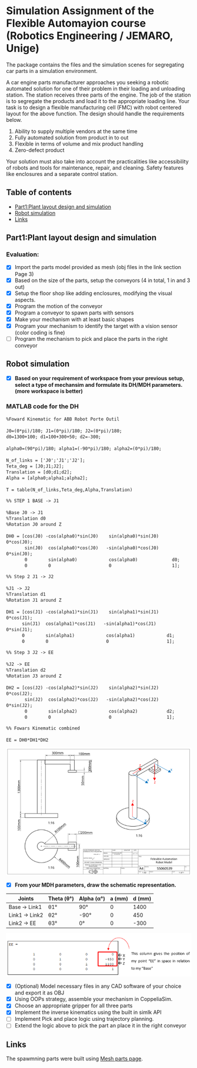 # Simulation Assignment of the Flexible Automayion course (Robotics Engineering / JEMARO, Unige)
The package contains the files and the simulation scenes for segregating car parts in a simulation environment.

A car engine parts manufacturer approaches you seeking a robotic automated solution for one of their problem in their loading and unloading station. The station receives three parts of the engine. The job of the station is to segregate the products and load it to the appropriate loading line. 
Your task is to design a flexible manufacturing cell (FMC) with robot centered layout for the above function. The design should handle the requirements below.

1. Ability to supply multiple vendors at the same time
2. Fully automated solution from product in to out
3. Flexible in terms of volume and mix product handling
4. Zero-defect product

Your solution must also take into account the practicalities like accessibility of robots and tools for maintenance, repair, and cleaning. Safety features like enclosures and a separate control station.

## Table of contents
* [Part1:Plant layout design and simulation](#part1:plant-layout-design-and-simulation)
* [Robot simulation](#robot-simulation)
* [Links](#links)

## Part1:Plant layout design and simulation

### Evaluation:

- [x] Import the parts model provided as mesh (obj files in the link section Page 3)
- [x] Based on the size of the parts, setup the conveyors (4 in total, 1 in and 3 out)
- [x] Setup the floor shop like adding enclosures, modifying the visual aspects.
- [x] Program the motion of the conveyor
- [x] Program a conveyor to spawn parts with sensors
- [x] Make your mechanism with at least basic shapes
- [x] Program your mechanism to identify the target with a vision sensor (color coding is fine)
- [ ] Program the mechanism to pick and place the parts in the right conveyor

## Robot simulation

- [x] **Based on your requirement of workspace from your previous setup, select a type of mechansim and formulate its DH/MDH parameters. (more workspace is better)**

### MATLAB code for the DH
```
%Foward Kinematic for ABB Robot Porte Outil
 
J0=(0*pi)/180; J1=(0*pi)/180; J2=(0*pi)/180;     
d0=1300+100; d1=100+300+50; d2=-300;                                                       
                                                                                                     
alpha0=(90*pi)/180; alpha1=(-90*pi)/180; alpha2=(0*pi)/180; 

N_of_links = ['J0';'J1';'J2'];
Teta_deg = [J0;J1;J2];                       
Translation = [d0;d1;d2];
Alpha = [alpha0;alpha1;alpha2];
 
T = table(N_of_links,Teta_deg,Alpha,Translation)
```
```
%% STEP 1 BASE -> J1
 
%Base J0 -> J1 
%Translation d0
%Rotation J0 around Z
 
DH0 = [cos(J0) -cos(alpha0)*sin(J0)    sin(alpha0)*sin(J0)     0*cos(J0);
       sin(J0)  cos(alpha0)*cos(J0)   -sin(alpha0)*cos(J0)     0*sin(J0);
       0        sin(alpha0)            cos(alpha0)             d0;
       0        0                      0                       1];
 ```
 ```
 %% Step 2 J1 -> J2
 
%J1 -> J2
%Translation d1
%Rotation J1 around Z
 
DH1 = [cos(J1) -cos(alpha1)*sin(J1)    sin(alpha1)*sin(J1)    0*cos(J1);
       sin(J1)  cos(alpha1)*cos(J1)   -sin(alpha1)*cos(J1)    0*sin(J1);
       0        sin(alpha1)            cos(alpha1)            d1;
       0        0                      0                      1];
```
``` 
%% Step 3 J2 -> EE
 
%J2 -> EE
%Translation d2
%Rotation J3 around Z
 
DH2 = [cos(J2) -cos(alpha2)*sin(J2)    sin(alpha2)*sin(J2)   0*cos(J2);
       sin(J2)  cos(alpha2)*cos(J2)   -sin(alpha2)*cos(J2)   0*sin(J2);
       0        sin(alpha2)            cos(alpha2)           d2;
       0        0                      0                     1];
```
``` 
%% Fowars Kinematic combined
 
EE = DH0*DH1*DH2
```
![](scenes/DH_robot.png)

- [x] **From your MDH parameters, draw the schematic representation.** 

| Joints  |  Theta (θ°)  | Alpha (α°)  |  a (mm)|  d (mm)
| ------------------- | ------------------- | ------------------- | ------------------- | ------------------- 
|  Base -> Link1 |  θ1° |   90° |  0 |  1400 
|  Link1 -> Link2 |  θ2° |  -90° |  0 |  450  
|  Link2 -> EE |  θ3° |    0° |  0 |  -300  

![](scenes/DH_collumn.png)

- [x] \(Optional) Model necessary files in any CAD software of your choice and export it as OBJ 
- [x] Using OOPs strategy, assemble your mechanism in CoppeliaSim.
- [x] Choose an appropriate gripper for all three parts 
- [x] Implement the inverse kinematics using the built in simIk API
- [ ] Implement Pick and place logic using trajectory planning. 
- [ ] Extend the logic above to pick the part an place it in the right conveyor

## Links

The spawmning parts were built using [Mesh parts page](https://unigeit.sharepoint.com/:f:/r/sites/FLEXIBLEAUTOMATION2021/Documenti%20condivisi/ModelForSimulationAssignment?csf=1&web=1&e=B9YCQ1).
